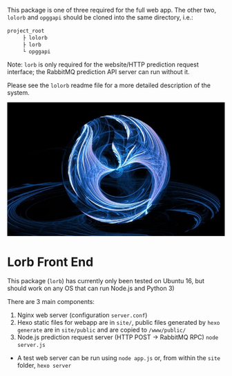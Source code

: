 This package is one of three required for the full web app. The other two, `lolorb` and `opggapi` should be cloned into the same directory, i.e.:
```
project_root
     ├ lolorb
     ├ lorb
     └ opggapi
```
Note: `lorb` is only required for the website/HTTP prediction request interface; the RabbitMQ prediction API server can run without it.

Please see the `lolorb` readme file for a more detailed description of the system.


![](site/source/imgs/lorb.jpg)

# Lorb Front End


This package (`lorb`) has currently only been tested on Ubuntu 16, but should work on any OS that can run Node.js and Python 3)

There are 3 main components:
1. Nginx web server (configuration `server.conf`)
2. Hexo static files for webapp are in `site/`, public files generated by `hexo generate` are in `site/public` and are copied to `/www/public/`
3. Node.js prediction request server (HTTP POST -> RabbitMQ RPC) `node server.js`

- A test web server can be run using `node app.js` or, from within the `site` folder, `hexo server`

